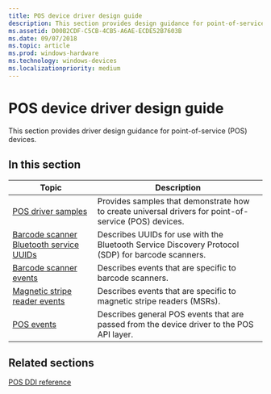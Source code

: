 ```yaml
---
title: POS device driver design guide
description: This section provides design guidance for point-of-service (POS) device drivers.
ms.assetid: D00B2CDF-C5CB-4CB5-A6AE-ECDE52B7603B
ms.date: 09/07/2018
ms.topic: article
ms.prod: windows-hardware
ms.technology: windows-devices
ms.localizationpriority: medium
---
```


# POS device driver design guide

This section provides driver design guidance for point-of-service (POS) devices.

## In this section

| Topic | Description |
| --- | --- |
| [POS driver samples](driver-samples.md) | Provides samples that demonstrate how to create universal drivers for point-of-service (POS) devices. |
| [Barcode scanner Bluetooth service UUIDs](barcode-scanner-bluetooth-service-uuids.md) | Describes UUIDs for use with the Bluetooth Service Discovery Protocol (SDP) for barcode scanners. |
| [Barcode scanner events](barcode-scanner-events.md) | Describes events that are specific to barcode scanners. |
| [Magnetic stripe reader events](magnetic-stripe-reader-events.md) | Describes events that are specific to magnetic stripe readers (MSRs). |
| [POS events](pos-events.md) | Describes general POS events that are passed from the device driver to the POS API layer. |

## Related sections

[POS DDI reference](/windows-hardware/drivers/ddi/_pos)